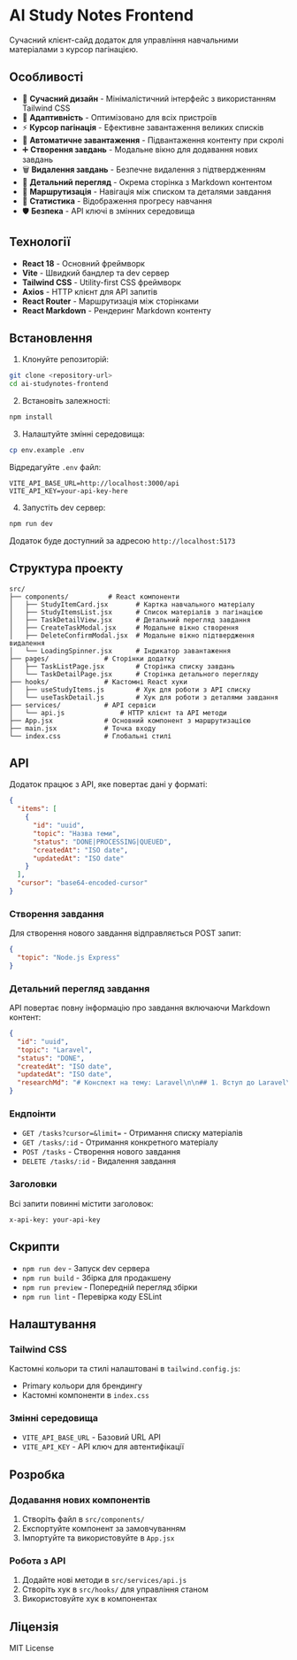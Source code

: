 # AI Study Notes Frontend

Сучасний клієнт-сайд додаток для управління навчальними матеріалами з курсор пагінацією.

## Особливості

- 🎨 **Сучасний дизайн** - Мінімалістичний інтерфейс з використанням Tailwind CSS
- 📱 **Адаптивність** - Оптимізовано для всіх пристроїв
- ⚡ **Курсор пагінація** - Ефективне завантаження великих списків
- 🔄 **Автоматичне завантаження** - Підвантаження контенту при скролі
- ➕ **Створення завдань** - Модальне вікно для додавання нових завдань
- 🗑️ **Видалення завдань** - Безпечне видалення з підтвердженням
- 📖 **Детальний перегляд** - Окрема сторінка з Markdown контентом
- 🧭 **Маршрутизація** - Навігація між списком та деталями завдання
- 🎯 **Статистика** - Відображення прогресу навчання
- 🛡️ **Безпека** - API ключі в змінних середовища

## Технології

- **React 18** - Основний фреймворк
- **Vite** - Швидкий бандлер та dev сервер
- **Tailwind CSS** - Utility-first CSS фреймворк
- **Axios** - HTTP клієнт для API запитів
- **React Router** - Маршрутизація між сторінками
- **React Markdown** - Рендеринг Markdown контенту

## Встановлення

1. Клонуйте репозиторій:
```bash
git clone <repository-url>
cd ai-studynotes-frontend
```

2. Встановіть залежності:
```bash
npm install
```

3. Налаштуйте змінні середовища:
```bash
cp env.example .env
```

Відредагуйте `.env` файл:
```env
VITE_API_BASE_URL=http://localhost:3000/api
VITE_API_KEY=your-api-key-here
```

4. Запустіть dev сервер:
```bash
npm run dev
```

Додаток буде доступний за адресою `http://localhost:5173`

## Структура проекту

```
src/
├── components/          # React компоненти
│   ├── StudyItemCard.jsx       # Картка навчального матеріалу
│   ├── StudyItemsList.jsx      # Список матеріалів з пагінацією
│   ├── TaskDetailView.jsx      # Детальний перегляд завдання
│   ├── CreateTaskModal.jsx     # Модальне вікно створення
│   ├── DeleteConfirmModal.jsx  # Модальне вікно підтвердження видалення
│   └── LoadingSpinner.jsx      # Індикатор завантаження
├── pages/              # Сторінки додатку
│   ├── TaskListPage.jsx        # Сторінка списку завдань
│   └── TaskDetailPage.jsx      # Сторінка детального перегляду
├── hooks/              # Кастомні React хуки
│   ├── useStudyItems.js        # Хук для роботи з API списку
│   └── useTaskDetail.js        # Хук для роботи з деталями завдання
├── services/           # API сервіси
│   └── api.js              # HTTP клієнт та API методи
├── App.jsx             # Основний компонент з маршрутизацією
├── main.jsx            # Точка входу
└── index.css           # Глобальні стилі
```

## API

Додаток працює з API, яке повертає дані у форматі:

```json
{
  "items": [
    {
      "id": "uuid",
      "topic": "Назва теми",
      "status": "DONE|PROCESSING|QUEUED",
      "createdAt": "ISO date",
      "updatedAt": "ISO date"
    }
  ],
  "cursor": "base64-encoded-cursor"
}
```

### Створення завдання

Для створення нового завдання відправляється POST запит:

```json
{
  "topic": "Node.js Express"
}
```

### Детальний перегляд завдання

API повертає повну інформацію про завдання включаючи Markdown контент:

```json
{
  "id": "uuid",
  "topic": "Laravel",
  "status": "DONE",
  "createdAt": "ISO date",
  "updatedAt": "ISO date",
  "researchMd": "# Конспект на тему: Laravel\n\n## 1. Вступ до Laravel\n..."
}
```

### Ендпоінти

- `GET /tasks?cursor=&limit=` - Отримання списку матеріалів
- `GET /tasks/:id` - Отримання конкретного матеріалу
- `POST /tasks` - Створення нового завдання
- `DELETE /tasks/:id` - Видалення завдання

### Заголовки

Всі запити повинні містити заголовок:
```
x-api-key: your-api-key
```

## Скрипти

- `npm run dev` - Запуск dev сервера
- `npm run build` - Збірка для продакшену
- `npm run preview` - Попередній перегляд збірки
- `npm run lint` - Перевірка коду ESLint

## Налаштування

### Tailwind CSS

Кастомні кольори та стилі налаштовані в `tailwind.config.js`:
- Primary кольори для брендингу
- Кастомні компоненти в `index.css`

### Змінні середовища

- `VITE_API_BASE_URL` - Базовий URL API
- `VITE_API_KEY` - API ключ для автентифікації

## Розробка

### Додавання нових компонентів

1. Створіть файл в `src/components/`
2. Експортуйте компонент за замовчуванням
3. Імпортуйте та використовуйте в `App.jsx`

### Робота з API

1. Додайте нові методи в `src/services/api.js`
2. Створіть хук в `src/hooks/` для управління станом
3. Використовуйте хук в компонентах

## Ліцензія

MIT License
